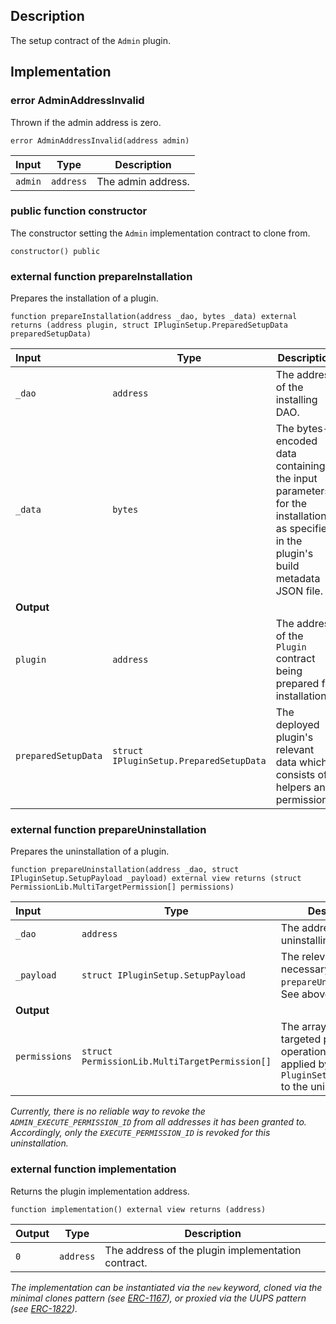 
## Description

The setup contract of the `Admin` plugin.

## Implementation

###  error AdminAddressInvalid

Thrown if the admin address is zero.

```solidity
error AdminAddressInvalid(address admin) 
```

| Input | Type | Description |
|:----- | ---- | ----------- |
| `admin` | `address` | The admin address. |

### public function constructor

The constructor setting the `Admin` implementation contract to clone from.

```solidity
constructor() public 
```

### external function prepareInstallation

Prepares the installation of a plugin.

```solidity
function prepareInstallation(address _dao, bytes _data) external returns (address plugin, struct IPluginSetup.PreparedSetupData preparedSetupData) 
```

| Input | Type | Description |
|:----- | ---- | ----------- |
| `_dao` | `address` | The address of the installing DAO. |
| `_data` | `bytes` | The bytes-encoded data containing the input parameters for the installation as specified in the plugin's build metadata JSON file. |
| **Output** | |
|  `plugin`  | `address` | The address of the `Plugin` contract being prepared for installation. |
|  `preparedSetupData`  | `struct IPluginSetup.PreparedSetupData` | The deployed plugin's relevant data which consists of helpers and permissions. |

### external function prepareUninstallation

Prepares the uninstallation of a plugin.

```solidity
function prepareUninstallation(address _dao, struct IPluginSetup.SetupPayload _payload) external view returns (struct PermissionLib.MultiTargetPermission[] permissions) 
```

| Input | Type | Description |
|:----- | ---- | ----------- |
| `_dao` | `address` | The address of the uninstalling DAO. |
| `_payload` | `struct IPluginSetup.SetupPayload` | The relevant data necessary for the `prepareUninstallation`. See above. |
| **Output** | |
|  `permissions`  | `struct PermissionLib.MultiTargetPermission[]` | The array of multi-targeted permission operations to be applied by the `PluginSetupProcessor` to the uninstalling DAO. |

*Currently, there is no reliable way to revoke the `ADMIN_EXECUTE_PERMISSION_ID` from all addresses it has been granted to. Accordingly, only the `EXECUTE_PERMISSION_ID` is revoked for this uninstallation.*
### external function implementation

Returns the plugin implementation address.

```solidity
function implementation() external view returns (address) 
```

| Output | Type | Description |
| ------ | ---- | ----------- |
|  `0`  | `address` | The address of the plugin implementation contract. |

*The implementation can be instantiated via the `new` keyword, cloned via the minimal clones pattern (see [ERC-1167](https://eips.ethereum.org/EIPS/eip-1167)), or proxied via the UUPS pattern (see [ERC-1822](https://eips.ethereum.org/EIPS/eip-1822)).*
<!--CONTRACT_END-->

